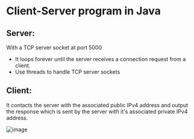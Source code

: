 # Client-Server program in Java
## Server: 
With a TCP server socket at port 5000
- It loops forever until the server receives a connection request from a client.
- Use threads to handle TCP server sockets

## Client: 
It contacts the server with the associated public IPv4 address and output the response which is sent by the server with it's associated private IPv4 address.

![image](https://user-images.githubusercontent.com/76859781/135778224-04513c52-58c8-4aab-a3d9-7e0d9f8a5e60.png)
